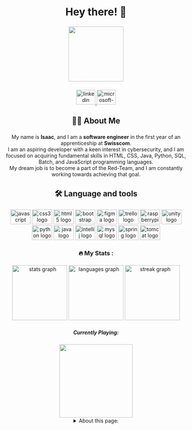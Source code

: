 <h1 align="center">Hey there! 👋</h1>

###

<div align="center">
  <img height="150" src="https://camo.githubusercontent.com/62da68eb62b1e5f175f7d1f0191dd89a653d7908feb22d37d4a0ab07365d6791/68747470733a2f2f6d656469612e67697068792e636f6d2f6d656469612f4d3967624264396e6244724f5475314d71782f67697068792e676966"  />
</div>

###

<div align="center">
  <a href="https://www.linkedin.com/in/isaac-lins-094612247" target="_blank">
    <img src="https://raw.githubusercontent.com/maurodesouza/profile-readme-generator/master/src/assets/icons/social/linkedin/default.svg" width="52" height="40" alt="linkedin logo"  />
  </a>
  <a href="mailto:isaac.lins07@gmail.com" target="_blank">
    <img src="https://raw.githubusercontent.com/maurodesouza/profile-readme-generator/master/src/assets/icons/social/microsoft-outlook/default.svg" width="52" height="40" alt="microsoft-outlook logo"  />
  </a>
</div>

###

<h2 align="center">👩‍💻  About Me</h2>

###

<p align="center">My name is <strong>Isaac</strong>, and I am a <strong>software engineer</strong> in the first year of an apprenticeship at <strong>Swisscom</strong>.<br> I am an aspiring developer with a keen interest in cybersecurity, and I am focused on acquiring fundamental skills in HTML, CSS, Java, Python, SQL, Batch, and JavaScript programming languages. <br>My dream job is to become a part of the Red-Team, and I am constantly working towards achieving that goal.</p>

###

<h2 align="center">🛠 Language and tools</h2>

###

<div align="center">
  <img src="https://cdn.jsdelivr.net/gh/devicons/devicon/icons/javascript/javascript-original.svg" height="40" width="55" alt="javascript logo"  />
  <img src="https://cdn.jsdelivr.net/gh/devicons/devicon/icons/css3/css3-original.svg" height="40" width="55" alt="css3 logo"  />
  <img src="https://cdn.jsdelivr.net/gh/devicons/devicon/icons/html5/html5-original.svg" height="40" width="55" alt="html5 logo"  />
  <img src="https://cdn.jsdelivr.net/gh/devicons/devicon/icons/bootstrap/bootstrap-original.svg" height="40" width="55" alt="bootstrap logo"  />
  <img src="https://cdn.jsdelivr.net/gh/devicons/devicon/icons/figma/figma-original.svg" height="40" width="55" alt="figma logo"  />
  <img src="https://cdn.jsdelivr.net/gh/devicons/devicon/icons/trello/trello-plain.svg" height="40" width="55" alt="trello logo"  />
  <img src="https://cdn.jsdelivr.net/gh/devicons/devicon/icons/raspberrypi/raspberrypi-original.svg" height="40" width="55" alt="raspberrypi logo"  />
  <img src="https://cdn.jsdelivr.net/gh/devicons/devicon/icons/unity/unity-original.svg" height="40" width="55" alt="unity logo"  />
  <img src="https://cdn.jsdelivr.net/gh/devicons/devicon/icons/python/python-original.svg" height="40" width="55" alt="python logo"  />
  <img src="https://cdn.jsdelivr.net/gh/devicons/devicon/icons/java/java-original.svg" height="40" width="55" alt="java logo"  />
  <img src="https://cdn.jsdelivr.net/gh/devicons/devicon/icons/intellij/intellij-original.svg" height="40" width="55" alt="intellij logo"  />
  <img src="https://cdn.jsdelivr.net/gh/devicons/devicon/icons/mysql/mysql-original.svg" height="40" width="55" alt="mysql logo"  />
  <img src="https://cdn.jsdelivr.net/gh/devicons/devicon/icons/spring/spring-original.svg" height="40" width="55" alt="spring logo"  />
  <img src="https://cdn.jsdelivr.net/gh/devicons/devicon/icons/tomcat/tomcat-original.svg" height="40" width="55" alt="tomcat logo"  />
</div>

###

<h3 align="center">🔥   My Stats :</h3>

###

<div align="center">
  <img src="https://github-readme-stats.vercel.app/api?username=isaaclins&hide_title=false&hide_rank=false&show_icons=true&include_all_commits=true&count_private=true&disable_animations=false&theme=tokyonight&locale=en&hide_border=true&order=1" height="150" alt="stats graph"  />
  <img src="https://github-readme-stats.vercel.app/api/top-langs?username=isaaclins&locale=en&hide_title=false&layout=compact&card_width=320&langs_count=5&theme=tokyonight&hide_border=true&order=2" height="150" alt="languages graph"  />
  <img src="https://streak-stats.demolab.com?user=isaaclins&locale=en&mode=daily&theme=tokyonight&hide_border=true&border_radius=5&order=3" height="150" alt="streak graph"  />
</div>

###

<h5 align="center">Currently Playing:</h5>

###

<div align="center">
  <img height="200" src="https://64.media.tumblr.com/88282fb353927763710d9e41096ee0ad/tumblr_pt1dgwnP3H1ypgm59o1_540.gif"  />
</div>

<details align="center">
  <summary>About this page:</summary>
<a align="center" href="https://visitorbadge.io/status?path=https%3A%2F%2Fgithub.com%2Fisaaclins"><img align="center" src="https://api.visitorbadge.io/api/daily?path=https%3A%2F%2Fgithub.com%2Fisaaclins&label=Visitors%20today%3A&labelColor=%230d1117&countColor=%230d1117" /></a>
  <a align="center" href="https://visitorbadge.io/status?path=https%3A%2F%2Fgithub.com%2Fisaaclins"><img align="center" src="https://api.visitorbadge.io/api/visitors?path=https%3A%2F%2Fgithub.com%2Fisaaclins%2F&label=Visitors%20lifetime%3A&labelColor=%230d1117&countColor=%230d1117" /></a>
  
  
  
</details>


###
